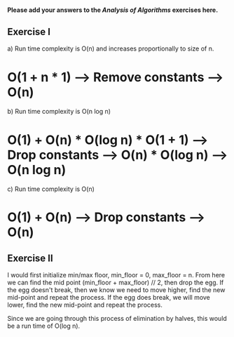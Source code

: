 #### Please add your answers to the ***Analysis of  Algorithms*** exercises here.

## Exercise I

a) Run time complexity is O(n) and increases proportionally to size of n.

# O(1 + n * 1) --> Remove constants --> O(n)


b) Run time complexity is O(n log n)
  
  # O(1) + O(n) * O(log n) * O(1 + 1) --> Drop constants --> O(n) * O(log n) --> O(n log n)


c) Run time complexity is O(n)
  
  # O(1) + O(n) --> Drop constants --> O(n)

## Exercise II

I would first initialize min/max floor, min_floor = 0, max_floor = n. From here we can find the mid point (min_floor + max_floor) // 2, then drop the egg. If the egg doesn't break, then we know we need to move higher, find the new mid-point and repeat the process. If the egg does break, we will move lower, find the new mid-point and repeat the process.

Since we are going through this process of elimination by halves, this would be a run time of O(log n).


